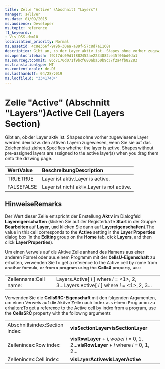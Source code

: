 ```yaml
---
title: Zelle "Active" (Abschnitt "Layers")
manager: soliver
ms.date: 03/09/2015
ms.audience: Developer
ms.topic: reference
f1_keywords:
- Vis_DSS.chm10
localization_priority: Normal
ms.assetid: 4c8e366f-9e9b-30ea-a89f-57c8d7a1168e
description: Gibt an, ob der Layer aktiv ist. Shapes ohne vorher zugewiesene Layer werden dem bzw. den aktiven Layern zugewiesen, wenn Sie sie auf das Zeichenblatt ziehen.
ms.openlocfilehash: f97f7dc09d1f882452ae2234882de45f06bd0da1
ms.sourcegitcommit: 8657170d071f9bcf680aba50b9c07f2a4fb82283
ms.translationtype: MT
ms.contentlocale: de-DE
ms.lasthandoff: 04/28/2019
ms.locfileid: "33417434"
---
```

# <a name="active-cell-layers-section"></a><span data-ttu-id="cb3b4-104">Zelle "Active" (Abschnitt "Layers")</span><span class="sxs-lookup"><span data-stu-id="cb3b4-104">Active Cell (Layers Section)</span></span>

<span data-ttu-id="cb3b4-p102">Gibt an, ob der Layer aktiv ist. Shapes ohne vorher zugewiesene Layer werden dem bzw. den aktiven Layern zugewiesen, wenn Sie sie auf das Zeichenblatt ziehen.</span><span class="sxs-lookup"><span data-stu-id="cb3b4-p102">Specifies whether the layer is active. Shapes without pre-assigned layers are assigned to the active layer(s) when you drag them onto the drawing page.</span></span>
  
|<span data-ttu-id="cb3b4-107">**Wert**</span><span class="sxs-lookup"><span data-stu-id="cb3b4-107">**Value**</span></span>|<span data-ttu-id="cb3b4-108">**Beschreibung**</span><span class="sxs-lookup"><span data-stu-id="cb3b4-108">**Description**</span></span>|
|:-----|:-----|
|<span data-ttu-id="cb3b4-109">TRUE</span><span class="sxs-lookup"><span data-stu-id="cb3b4-109">TRUE</span></span>  <br/> |<span data-ttu-id="cb3b4-110">Layer ist aktiv.</span><span class="sxs-lookup"><span data-stu-id="cb3b4-110">Layer is active.</span></span>  <br/> |
|<span data-ttu-id="cb3b4-111">FALSE</span><span class="sxs-lookup"><span data-stu-id="cb3b4-111">FALSE</span></span>  <br/> |<span data-ttu-id="cb3b4-112">Layer ist nicht aktiv.</span><span class="sxs-lookup"><span data-stu-id="cb3b4-112">Layer is not active.</span></span>  <br/> |
   
## <a name="remarks"></a><span data-ttu-id="cb3b4-113">Hinweise</span><span class="sxs-lookup"><span data-stu-id="cb3b4-113">Remarks</span></span>

<span data-ttu-id="cb3b4-114">Der Wert dieser Zelle entspricht der Einstellung **Aktiv** im Dialogfeld **Layereigenschaften** (klicken Sie auf der Registerkarte **Start** in der Gruppe **Bearbeiten** auf **Layer**, und klicken Sie dann auf **Layereigenschaften**).</span><span class="sxs-lookup"><span data-stu-id="cb3b4-114">The value in this cell corresponds to the **Active** setting in the **Layer Properties** dialog box (in the **Editing** group on the **Home** tab, click **Layers**, and then click **Layer Properties**).</span></span>
  
<span data-ttu-id="cb3b4-115">Um einen Verweis auf die Aktive Zelle anhand des Namens aus einer anderen Formel oder aus einem Programm mit der **CellsU-Eigenschaft** zu erhalten, verwenden Sie:</span><span class="sxs-lookup"><span data-stu-id="cb3b4-115">To get a reference to the Active cell by name from another formula, or from a program using the **CellsU** property, use:</span></span> 
  
|||
|:-----|:-----|
|<span data-ttu-id="cb3b4-116">Zellenname:</span><span class="sxs-lookup"><span data-stu-id="cb3b4-116">Cell name:</span></span>  <br/> |<span data-ttu-id="cb3b4-117">Layers.Active[ *i*  ] where  *i*  = <1>, 2, 3...</span><span class="sxs-lookup"><span data-stu-id="cb3b4-117">Layers.Active[ *i*  ]           where  *i*  = <1>, 2, 3...</span></span>  <br/> |
   
<span data-ttu-id="cb3b4-118">Verwenden Sie die **CellsSRC-Eigenschaft** mit den folgenden Argumenten, um einen Verweis auf die Aktive Zelle nach Index aus einem Programm zu erhalten:</span><span class="sxs-lookup"><span data-stu-id="cb3b4-118">To get a reference to the Active cell by index from a program, use the **CellsSRC** property with the following arguments:</span></span> 
  
|||
|:-----|:-----|
|<span data-ttu-id="cb3b4-119">Abschnittsindex:</span><span class="sxs-lookup"><span data-stu-id="cb3b4-119">Section index:</span></span>  <br/> |<span data-ttu-id="cb3b4-120">**visSectionLayer**</span><span class="sxs-lookup"><span data-stu-id="cb3b4-120">**visSectionLayer**</span></span> <br/> |
|<span data-ttu-id="cb3b4-121">Zeilenindex:</span><span class="sxs-lookup"><span data-stu-id="cb3b4-121">Row index:</span></span>  <br/> |<span data-ttu-id="cb3b4-122">**visRowLayer**  +   *i,* *wobei i* = 0, 1, 2...</span><span class="sxs-lookup"><span data-stu-id="cb3b4-122">**visRowLayer** +  *i*           where  *i*  = 0, 1, 2...</span></span>  <br/> |
|<span data-ttu-id="cb3b4-123">Zellenindex:</span><span class="sxs-lookup"><span data-stu-id="cb3b4-123">Cell index:</span></span>  <br/> |<span data-ttu-id="cb3b4-124">**visLayerActive**</span><span class="sxs-lookup"><span data-stu-id="cb3b4-124">**visLayerActive**</span></span> <br/> |
   


